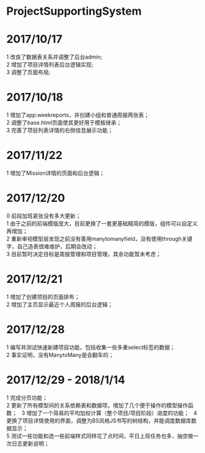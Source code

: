 # ProjectSupportingSystem

# 2017/10/17
1 改良了数据表关系并调整了后台admin;  
2 增加了项目详情列表后台逻辑实现;  
3 调整了页面布局;  

# 2017/10/18
1 增加了app:weekreports，并创建小组和普通周报两张表；  
2 调整了base.html页面使其更好用于模板继承；  
3 完善了项目列表详情的右侧信息展示功能；  

# 2017/11/22
1 增加了Mission详情的页面和后台逻辑；  

# 2017/12/20
0 前段加班紧张没有多大更新；  
1 由于之前的前端模版庞大，目前更换了一套更基础精简的模版，组件可以自定义再增加；  
2 重新审视模型层发现之前没有善用manytomanyfield，没有使用through关键字，自己造表很难维护，后期会改动；  
3 目前暂时决定目标是周报管理和项目管理，其余功能暂未考虑；  

# 2017/12/21
1 增加了创建项目的页面排布；  
2 增加了主页显示最近个人周报的后台逻辑；  

# 2017/12/28
1 编写并测试快速新建项目功能，包括收集一些多重select标签的数据；  
2 事实证明，没有ManytoMany是会翻车的；  

# 2017/12/29 - 2018/1/14
1 完成分页功能；  
2 更新了所有模型间的关系依赖表和数据项，增加了几个便于操作的模型操作函数；  
3 增加了一个简易的平均加权计算（整个项目/项目阶段）进度的功能；  
4 更换了项目详情使用的界面，调整为BS风格JS书写的树结构，并能调度数据库数据显示；  
5 测试一些功能和选一些前端样式同样花了点时间，平日上班任务也多，抽空做一次日志更新说明；  


